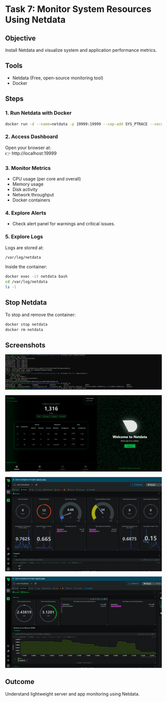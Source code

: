 # Task 7: Monitor System Resources Using Netdata

## Objective
Install Netdata and visualize system and application performance metrics.

## Tools
- Netdata (Free, open-source monitoring tool)
- Docker

## Steps

### 1. Run Netdata with Docker
```bash
docker run -d --name=netdata -p 19999:19999 --cap-add SYS_PTRACE --security-opt apparmor=unconfined netdata/netdata
```

### 2. Access Dashboard
Open your browser at:  
👉 http://localhost:19999

### 3. Monitor Metrics
- CPU usage (per core and overall)
- Memory usage
- Disk activity
- Network throughput
- Docker containers

### 4. Explore Alerts
- Check alert panel for warnings and critical issues.

### 5. Explore Logs
Logs are stored at:
```bash
/var/log/netdata
```

Inside the container:
```bash
docker exec -it netdata bash
cd /var/log/netdata
ls -l
```

## Stop Netdata
To stop and remove the container:

```bash
docker stop netdata
docker rm netdata
```

## Screenshots

![Dashboard](images/img1.jpg)

![Docker Metrics](images/img2.jpg)

![Alerts Panel](images/img3.jpg)

![Extra](images/img4.jpg)

## Outcome
Understand lightweight server and app monitoring using Netdata.
